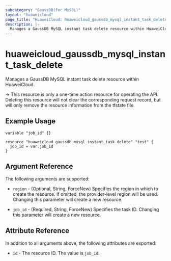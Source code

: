 ```yaml
---
subcategory: "GaussDB(for MySQL)"
layout: "huaweicloud"
page_title: "HuaweiCloud: huaweicloud_gaussdb_mysql_instant_task_delete"
description: |-
  Manages a GaussDB MySQL instant task delete resource within HuaweiCloud.
---
```


# huaweicloud_gaussdb_mysql_instant_task_delete

Manages a GaussDB MySQL instant task delete resource within HuaweiCloud.

-> This resource is only a one-time action resource for operating the API.
Deleting this resource will not clear the corresponding request record,
but will only remove the resource information from the tfstate file.

## Example Usage

```hcl
variable "job_id" {}

resource "huaweicloud_gaussdb_mysql_instant_task_delete" "test" {
  job_id = var.job_id
}
```

## Argument Reference

The following arguments are supported:

* `region` - (Optional, String, ForceNew) Specifies the region in which to create the resource.
  If omitted, the provider-level region will be used. Changing this parameter will create a new resource.

* `job_id` - (Required, String, ForceNew) Specifies the task ID. Changing this parameter will create a new resource.

## Attribute Reference

In addition to all arguments above, the following attributes are exported:

* `id` - The resource ID. The value is `job_id`.
